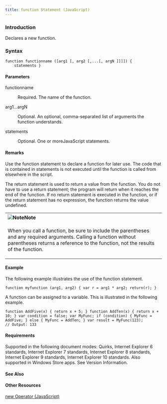 ```yaml
---
title: function Statement (JavaScript)
---
```


### Introduction 

 Declares a new function.

### Syntax 

```
function functionname ([arg1 [, arg2 [,...[, argN ]]]]) { 
	statements }
```

#### Parameters 

<div id="sectionSection0" class="section" name="collapseableSection" style="" expanded="true">
  <dl class="authored">
    <dt>
      <span class="parameter" sdata="paramReference" xmlns:util="util">functionname</span>
    </dt>
    <dd>
      <p xmlns:util="util">
        Required. The name of the function.
      </p>
    </dd>
    <dt>
      <span class="parameter" sdata="paramReference" xmlns:util="util">arg1...argN</span>
    </dt>
    <dd>
      <p xmlns:util="util">
        Optional. An optional, comma-separated list of arguments the function understands.
      </p>
    </dd>
    <dt>
      <span class="parameter" sdata="paramReference" xmlns:util="util">statements</span>
    </dt>
    <dd>
      <p xmlns:util="util">
        Optional. One or moreJavaScript statements.
      </p>
    </dd>
  </dl>
</div>

#### Remarks 

<div id="languageReferenceRemarksSection" class="section" name="collapseableSection" style="">
  <p xmlns:util="util">
    Use the <span sdata="langKeyword" value="function"><span class="keyword">function</span></span> statement to declare a function for later use. The code that is contained in <span class=
    "parameter" sdata="paramReference">statements</span> is not executed until the function is called from elsewhere in the script.
  </p>
  <p xmlns:util="util">
    The return statement is used to return a value from the function. You do not have to use a <span sdata="langKeyword" value="return"><span class="keyword">return</span></span> statement; the
    program will return when it reaches the end of the function. If no <span sdata="langKeyword" value="return"><span class="keyword">return</span></span> statement is executed in the function, or if
    the <span sdata="langKeyword" value="return"><span class="keyword">return</span></span> statement has no expression, the function returns the value <span sdata="langKeyword" value=
    "undefined"><span class="keyword">undefined</span></span>.
  </p>
  <div class="alert">
    <table width="100%" cellspacing="0" cellpadding="0">
      <tr>
        <th align="left">
          <img class="note" alt="Note" title="Note" src="../icons/alert_note.gif" /><b>Note</b>
        </th>
      </tr>
      <tr>
        <td>
          <p xmlns:util="util">
            When you call a function, be sure to include the parentheses and any required arguments. Calling a function without parentheses returns a reference to the function, not the results of the
            function.
          </p>
        </td>
      </tr>
    </table>
  </div>
</div>

#### Example 

<p xmlns:util="util">
  The following example illustrates the use of the <span sdata="langKeyword" value="function"><span class="keyword">function</span></span> statement.
</p>

```
function myfunction (arg1, arg2) { var r = arg1 * arg2; return(r); }
```

<p xmlns:util="util">
  A function can be assigned to a variable. This is illustrated in the following example.
</p>

```
function AddFive(x) { return x + 5; } function AddTen(x) { return x + 10; } var condition = false; var MyFunc; if (condition) { MyFunc = AddFive; } else { MyFunc = AddTen; } var result = MyFunc(123);
// Output: 133
```

#### Requirements 

<div id="requirementsTitleSection" class="section" name="collapseableSection" style="">
  <p xmlns:util="util"></p>
  <p>
    Supported in the following document modes: Quirks, Internet Explorer 6 standards, Internet Explorer 7 standards, Internet Explorer 8 standards, Internet Explorer 9 standards, Internet Explorer 10
    standards. Also supported in Windows Store apps. See Version Information.
  </p>
</div>

#### See Also 

<div id="seeAlsoSection" class="section" name="collapseableSection" style="">
  <h4 class="subHeading">
    Other Resources
  </h4>
  <div class="seeAlsoStyle">
    <span sdata="link" xmlns:util="util"><a href="5ea556ba-7ae6-426c-8430-9032eee5a0a5.htm">new Operator (JavaScript)</a></span>
  </div>
</div>

